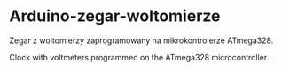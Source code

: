 # Arduino-zegar-woltomierze

Zegar z woltomierzy zaprogramowany na mikrokontrolerze ATmega328.

Clock with voltmeters programmed on the ATmega328 microcontroller.
